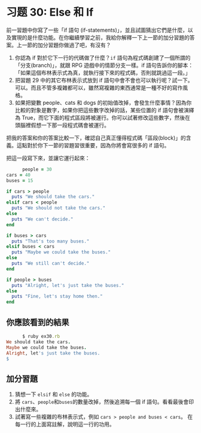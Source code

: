 # 习题 30: Else 和 If

前一習題中你寫了一些「if 語句 (if-statements)」，並且試圖猜出它們是什麼，以及實現的是什麼功能。在你繼續學習之前，我給你解釋一下上一節的加分習題的答案。上一節的加分習題你做過了吧，有沒有？

1.  你認為 if 對於它下一行的代碼做了什麼？`if` 語句為程式碼創建了一個所謂的「分支(branch)」，就跟 RPG 遊戲中的情節分支一樣。if 語句告訴你的腳本：「如果這個布林表示式為真，就執行接下來的程式碼，否則就跳過這一段。」
2.  把習題 29 中的其它布林表示式放到 if 語句中會不會也可以執行呢？試一下。可以。而且不管多複雜都可以，雖然寫複雜的東西通常是一種不好的寫作風格。
3.  如果把變數 people、cats 和 dogs 的初始值改掉，會發生什麼事情？因為你比較的對象是數字，如果你把這些數字改掉的話，某些位置的 if 語句會被演繹為 True，而它下面的程式區段將被運行。你可以試著修改這些數字，然後在頭腦裡假想一下那一段程式碼會被運行。

把我的答案和你的答案比較一下，確認自己真正懂得程式碼「區段(block)」的含義。這點對於你下一節的習題習很重要，因為你將會寫很多的 if 語句。

把這一段寫下來，並讓它運行起來：

```rb
      people = 30
cars = 40
buses = 15

if cars > people
  puts "We should take the cars."
elsif cars < people
  puts "We should not take the cars."
else
  puts "We can't decide."
end

if buses > cars
  puts "That's too many buses."
elsif buses < cars
  puts "Maybe we could take the buses."
else
  puts "We still can't decide."
end

if people > buses
  puts "Alright, let's just take the buses."
else
  puts "Fine, let's stay home then."
end

```

## 你應該看到的結果

```rb
      $ ruby ex30.rb
We should take the cars.
Maybe we could take the buses.
Alright, let's just take the buses.
$

```

## 加分習題

1.  猜想一下 `elsif` 和 `else` 的功能。
2.  將 `cars`、`people`和`buses`的數量改掉，然後追溯每一個 if 語句。看看最後會印出什麼來。
3.  試著寫一些複雜的布林表示式，例如 `cars > people and buses < cars`。 在每一行的上面寫註解，說明這一行的功用。